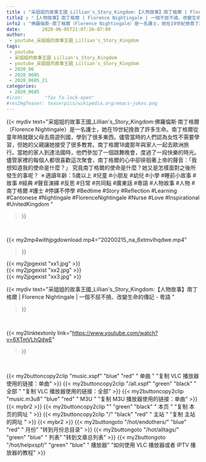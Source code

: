```yaml
---
title : "采姐姐的故事王國_Lillian's_Story_Kingdom:【人物故事】南丁格爾 | Florence Nightingale | 一個不屈不撓、改變生命的傳記 - 粵語 "
title2 : "【人物故事】南丁格爾 | Florence Nightingale | 一個不屈不撓、改變生命的傳記 - 粵語 "
info2 : "佛羅倫斯·南丁格爾（Florence Nightingale）是一名護士，她在19世紀挽救了許多生命。南丁格爾從童年時就跟父母去周遊列國，學到了很多東西。儘管當時的人們認為女性不需要學習，但她的父親讓她接受了很多教育。南丁格爾18歲那年與家人一起去歐洲旅行。當她的家人到達法國時，他們參加了一個跳舞晚會，度過了一段快樂的時光。儘管家裡的每個人都很喜歡這次聚會，南丁格爾的心中卻徘徊著上帝的聲音：「我想知道我的使命是什麼？」  究竟南丁格爾的使命是什麼？她又是怎樣面對之後所發生的事呢？  ＊適讀年齡：5歲以上  #兒童 #小朋友 #幼兒 #小學 #睡前小故事 #故事 #經典 #聲音演繹 #反思 #日常 #共同點 #廣東話 #粵語 #人物故事 #人物 #南丁格爾 #護士 #停課不停學  #Bedtime #Story #Reflection #Learning #Cantonese #Nightingale #FlorenceNightingale #Nurse #Love #Inspirational #UnitedKingdom "
date:        2020-06-05T21:07:26-07:00
author:
 - youtube_采姐姐的故事王國_Lillian's_Story_Kingdom
tags:
 - youtube
 - 采姐姐的故事王國_Lillian's_Story_Kingdom
 - youtube_采姐姐的故事王國_Lillian's_Story_Kingdom
 - 2020_06
 - 2020_0605
 - 2020_0605_21
categories:
 - 2020_0605
#icon:        "fas fa-lock-open"
#resImgTeaser: teaserpics/wikipedia.org/emacs-jokes.png
---
```


{{< mydiv text="采姐姐的故事王國_Lillian's_Story_Kingdom:佛羅倫斯·南丁格爾（Florence Nightingale）是一名護士，她在19世紀挽救了許多生命。南丁格爾從童年時就跟父母去周遊列國，學到了很多東西。儘管當時的人們認為女性不需要學習，但她的父親讓她接受了很多教育。南丁格爾18歲那年與家人一起去歐洲旅行。當她的家人到達法國時，他們參加了一個跳舞晚會，度過了一段快樂的時光。儘管家裡的每個人都很喜歡這次聚會，南丁格爾的心中卻徘徊著上帝的聲音：「我想知道我的使命是什麼？」  究竟南丁格爾的使命是什麼？她又是怎樣面對之後所發生的事呢？  ＊適讀年齡：5歲以上  #兒童 #小朋友 #幼兒 #小學 #睡前小故事 #故事 #經典 #聲音演繹 #反思 #日常 #共同點 #廣東話 #粵語 #人物故事 #人物 #南丁格爾 #護士 #停課不停學  #Bedtime #Story #Reflection #Learning #Cantonese #Nightingale #FlorenceNightingale #Nurse #Love #Inspirational #UnitedKingdom "
>}}
<br>


{{< my2mp4withjpgdownload mp4="20200215_na_6xtmvlhqdwe.mp4"
>}}

{{< my2jpgexist "xx1.jpg" >}}<br>
{{< my2jpgexist "xx2.jpg" >}}<br>
{{< my2jpgexist "xx3.jpg" >}}<br>



{{< mydiv text="采姐姐的故事王國_Lillian's_Story_Kingdom:【人物故事】南丁格爾 | Florence Nightingale | 一個不屈不撓、改變生命的傳記 - 粵語 "
>}}
<br>

{{< my2linktextonly link="https://www.youtube.com/watch?v=6XTmVLhQdwE"
>}}


<br>

{{< my2buttoncopy2clip "music.xspf"        "blue"   "red"    " 单曲 "  "复制 VLC 播放器使用的链接：单曲" >}} {{< my2buttoncopy2clip "/all.xspf"         "green"  "black"  " 全部 "  "复制 VLC 播放器使用的链接：全部" >}} {{< my2buttoncopy2clip "music.m3u8"        "blue"   "red"    " M3U  "    "复制 M3U 播放器使用的链接：单曲" >}} {{< mybr2 >}} {{< my2buttoncopy2clip ""                  "green"  "black"  " 本页 "    "复制 本页的网址 " >}} {{< my2buttoncopy2clip "/"                 "black"  "red"    " 主站 "    "复制 主站的网址 " >}} {{< mybr2 >}} {{< my2buttongoto      "/hot/endothers/"   "blue"   "red"    " 月份"   "转到月份总目录" >}} {{< my2buttongoto      "/hot/alltags/"     "green"  "blue"   " 列表"   "转到文章总列表" >}} {{< my2buttongoto      "/hot/helpxspf/"    "green"  "blue"   " 播放器" "如何使用 VLC 播放器或者 IPTV 播放器的教程" >}} 
